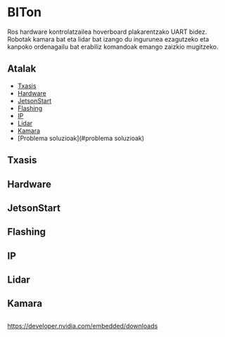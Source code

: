 # BITon
Ros hardware kontrolatzailea hoverboard plakarentzako UART bidez. 
Robotak kamara bat eta lidar bat izango du ingurunea ezagutzeko eta kanpoko ordenagailu bat erabiliz komandoak emango zaizkio mugitzeko.
## Atalak

* [Txasis](#txasis)
* [Hardware](#hardware)
* [JetsonStart](#jetsonstart)
* [Flashing](#flashing)
* [IP](#ip)
* [Lidar](#lidar)
* [Kamara](#kamara)
* [Problema soluzioak](#problema soluzioak)

## Txasis


## Hardware


## JetsonStart


## Flashing


## IP


## Lidar


## Kamara


## 

https://developer.nvidia.com/embedded/downloads
